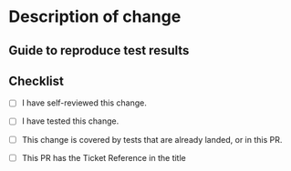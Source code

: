 # Description of change

<!-- Please provide a description of your change -->

## Guide to reproduce test results

<!--
    Please help reviewers by including instructions
    on how to test this change
-->

## Checklist

- [ ] I have self-reviewed this change.
- [ ] I have tested this change.
- [ ] This change is covered by tests that are already landed, or in this PR.
- [ ] This PR has the Ticket Reference in the title


